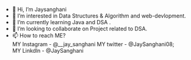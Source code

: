 - 👋 Hi, I’m Jaysanghani
- 👀 I’m interested in Data Structures & Algorithm and web-devlopment.
- 🌱 I’m currently learning Java and DSA .
- 💞️ I’m looking to collaborate on Project related to DSA. 
- 📫 How to reach ME?        
     MY Instagram - @__jay_sanghani
     MY twitter - @JaySanghani08;     
     MY Linkdln - @JaySanghani
<!---
Jaysanghani08/Jaysanghani08 is a ✨ special ✨ repository because its `README.md` (this file) appears on your GitHub profile.
You can click the Preview link to take a look at your changes.
--->
